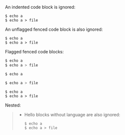 An indented code block is ignored:

    $ echo a
    $ echo a > file

An unflagged fenced code block is also ignored:

```
$ echo a
$ echo a > file
```

Flagged fenced code blocks:

```sh
$ echo a
$ echo a > file
```

```bash
$ echo a

$ echo a > file
```

```command
$ echo a
$ echo a > file
```

Nested:

>   *   Hello blocks without language are also ignored:
>
>           $ echo a
>           $ echo a > file
